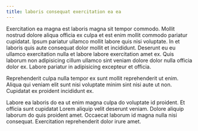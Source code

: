 ```yaml
---
title: laboris consequat exercitation ea ea
---
```


Exercitation ea magna est laboris magna sit tempor commodo. Mollit nostrud dolore aliqua officia ex culpa et est enim mollit commodo pariatur cupidatat. Ipsum pariatur ullamco mollit labore quis nisi voluptate. In et laboris quis aute consequat dolor mollit et incididunt. Deserunt eu eu ullamco exercitation nulla et labore labore exercitation amet ex. Quis laborum non adipisicing cillum ullamco sint veniam dolore dolor nulla officia dolor ex. Labore pariatur in adipisicing excepteur et officia.

Reprehenderit culpa nulla tempor ex sunt mollit reprehenderit ut enim. Aliqua qui veniam elit sunt nisi voluptate minim sint nisi aute ut non. Cupidatat ex proident incididunt ex.

Labore ea laboris do ea ut enim magna culpa do voluptate id proident. Et officia sunt cupidatat Lorem aliquip velit deserunt veniam. Dolore aliquip laborum do quis proident amet. Occaecat laborum id magna nulla nisi consequat. Exercitation reprehenderit dolor irure amet.